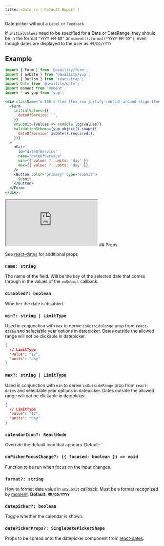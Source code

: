 ```yaml
---
title: <Date /> ( Default Export )
---
```


Date picker without a `Label` or `Feedback`

If `initialValues` need to be specified for a Date or DateRange, they should be in the format `"YYYY-MM-DD"` or `moment().format("YYYY-MM-DD")`, even though dates are displayed to the user as `MM/DD/YYYY`

## Example

```jsx  viewCode=true
import { Form } from '@availity/form';
import { avDate } from '@availity/yup';
import { Button } from 'reactstrap';
import Date from '@availity/date';
import moment from 'moment';
import * as yup from 'yup';

<div className="w-100 d-flex flex-row justify-content-around align-items-center">
  <Form
    initialValues={{
      dateOfService: '',
    }}
    onSubmit={values => console.log(values)}
    validationSchema={yup.object().shape({
      dateOfService: avDate().required(),
    })}
  >
    <Date
      id="dateOfService"
      name="dateOfService"
      min={{ value: 7, units: 'day' }}
      max={{ value: 7, units: 'day' }}
    />
    <Button color="primary" type="submit">
      Submit
    </Button>
  </Form>
</div>;
```

<iframe
  src="https://availity.github.io/availity-react/storybook/iframe.html?id=formik-date--date"
  style={{width:'100%', height: '200px', border: 'none'}}
></iframe>
## Props

See [react-dates](https://github.com/airbnb/react-dates#singledatepicker) for additional props

### `name: string`

The name of the field. Will be the key of the selected date that comes through in the values of the `onSubmit` callback.

### `disabled?: boolean`

Whether the date is disabled.

### `min?: string | LimitType`

Used in conjunction with `max` to derive `isOutsideRange` prop from `react-dates` and selectable year options in datepicker. Dates outside the allowed range will not be clickable in datepicker.

```json hideCopy=true
{
  // LimitType
  "value": "12",
  "units": "day"
}
```

### `max?: string | LimitType`

Used in conjunction with `min` to derive `isOutsideRange` prop from `react-dates` and selectable year options in datepicker. Dates outside the allowed range will not be clickable in datepicker.

```json hideCopy=true
{
  // LimitType
  "value": "12",
  "units": "day"
}
```

### `calendarIcon?: ReactNode`

Override the default icon that appears. Default: `<Icon name="calendar" />

### `onPickerFocusChange?: ({ focused: boolean }) => void`

Function to be run when focus on the input changes.

### `format?: string`

How to format date value in `onSubmit` callback. Must be a format recognized by [moment](https://momentjs.com/docs/#/displaying/format/). **Default: `MM/DD/YYYY`**

### `datepicker?: boolean`

Toggle whether the calendar is shown.

### `datePickerProps?: SingleDatePickerShape`

Props to be spread onto the datepicker component from [react-dates](https://github.com/airbnb/react-dates#singledatepicker).
